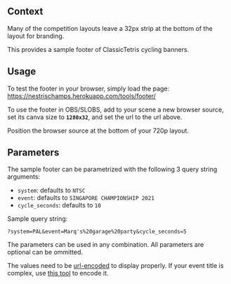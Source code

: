 ## Context

Many of the competition layouts leave a 32px strip at the bottom of the layout for branding.

This provides a sample footer of ClassicTetris cycling banners.


## Usage

To test the footer in your browser, simply load the page:
https://nestrischamps.herokuapp.com/tools/footer/

To use the footer in OBS/SLOBS, add to your scene a new browser source, set its canva size to **`1280x32`**, and set the url to the url above.

Position the browser source at the bottom of your 720p layout.


## Parameters

The sample footer can be parametrized with the following 3 query string arguments:
* `system`: defaults to `NTSC`
* `event`: defaults to `SINGAPORE CHAMPIONSHIP 2021`
* `cycle_seconds`: defaults to `10`

Sample query string:

```
?system=PAL&event=Marq's%20garage%20party&cycle_seconds=5
```

The parameters can be used in any combination. All parameters are optional can be ommitted.

The values need to be [url-encoded](https://developer.mozilla.org/en-US/docs/Web/JavaScript/Reference/Global_Objects/encodeURIComponent) to display properly. If your event title is complex, use [this tool](https://www.onlinewebtoolkit.com/url-encode-decode) to encode it.